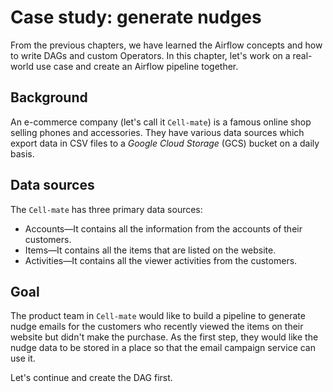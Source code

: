 # Case study: generate nudges

From the previous chapters, we have learned the Airflow concepts and how to write DAGs and custom Operators. In this chapter, let's work on a real-world use case and create an Airflow pipeline together.

## Background

An e-commerce company (let's call it `Cell-mate`) is a famous online shop selling phones and accessories. They have various data sources which export data in CSV files to a _Google Cloud Storage_ (GCS) bucket on a daily basis.

## Data sources

The `Cell-mate` has three primary data sources:

- Accounts&mdash;It contains all the information from the accounts of their customers.
- Items&mdash;It contains all the items that are listed on the <!-- textlint-disable terminology -->website<!-- textlint-enable -->.
- Activities&mdash;It contains all the viewer activities from the customers.

## Goal

The product team in `Cell-mate` would like to build a pipeline to generate nudge emails for the customers who recently viewed the items on their <!-- textlint-disable terminology -->website<!-- textlint-enable --> but didn't make the purchase. As the first step, they would like the nudge data to be stored in a place so that the email campaign service can use it.

Let's continue and create the DAG first.
